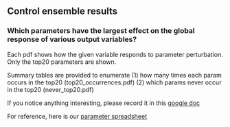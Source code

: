 ## Control ensemble results

### Which parameters have the largest effect on the global response of various output variables?

Each pdf shows how the given variable responds to parameter perturbation. Only the top20 parameters are shown.

Summary tables are provided to enumerate 
(1) how many times each param occurs in the top20 (top20_occurrences.pdf)
(2) which params never occur in the top20 (never_top20.pdf)

If you notice anything interesting, please record it in this
[google doc](https://docs.google.com/document/d/1-mJMUTPzPxbprCs6BXvCRCtXEXEKz6rv0Aq7ser9euM/edit)

For reference, here is our
[parameter spreadsheet](https://docs.google.com/spreadsheets/d/1OtkaO_uAmafWKR9kgtRC2Ge6d6fkhymngSpben5SJ_Q/edit#gid=340121780)
